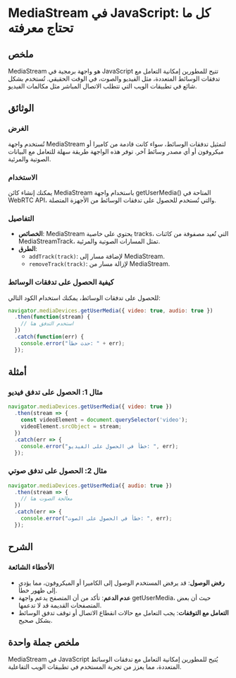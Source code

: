 <!--
Meta Description: # MediaStream في JavaScript: كل ما تحتاج معرفته ## ملخص MediaStream هو واجهة برمجية في JavaScript تتيح للمطورين إمكانية التعامل مع تدفقات الوسائط المت...
Meta Keywords: mediastream, على, الوسائط, javascript, تدفقات
-->

# MediaStream في JavaScript: كل ما تحتاج معرفته

## ملخص
MediaStream هو واجهة برمجية في JavaScript تتيح للمطورين إمكانية التعامل مع تدفقات الوسائط المتعددة، مثل الفيديو والصوت، في الوقت الحقيقي. تُستخدم بشكل شائع في تطبيقات الويب التي تتطلب الاتصال المباشر مثل مكالمات الفيديو.

## الوثائق
### الغرض
تُستخدم واجهة MediaStream لتمثيل تدفقات الوسائط، سواء كانت قادمة من كاميرا أو ميكروفون أو أي مصدر وسائط آخر. توفر هذه الواجهة طريقة سهلة للتعامل مع البيانات الصوتية والمرئية.

### الاستخدام
يمكنك إنشاء كائن MediaStream باستخدام واجهة getUserMedia() المتاحة في WebRTC API، والتي تُستخدم للحصول على تدفقات الوسائط من الأجهزة المتصلة.

### التفاصيل
- **الخصائص**: MediaStream يحتوي على خاصية tracks، التي تُعيد مصفوفة من كائنات MediaStreamTrack، تمثل المسارات الصوتية والمرئية.
- **الطرق**:
  - `addTrack(track)`: لإضافة مسار إلى MediaStream.
  - `removeTrack(track)`: لإزالة مسار من MediaStream.
  
### كيفية الحصول على تدفقات الوسائط
للحصول على تدفقات الوسائط، يمكنك استخدام الكود التالي:

```javascript
navigator.mediaDevices.getUserMedia({ video: true, audio: true })
  .then(function(stream) {
    // استخدم التدفق هنا
  })
  .catch(function(err) {
    console.error("حدث خطأ: " + err);
  });
```

## أمثلة
### مثال 1: الحصول على تدفق فيديو
```javascript
navigator.mediaDevices.getUserMedia({ video: true })
  .then(stream => {
    const videoElement = document.querySelector('video');
    videoElement.srcObject = stream;
  })
  .catch(err => {
    console.error("خطأ في الحصول على الفيديو: ", err);
  });
```

### مثال 2: الحصول على تدفق صوتي
```javascript
navigator.mediaDevices.getUserMedia({ audio: true })
  .then(stream => {
    // معالجة الصوت هنا
  })
  .catch(err => {
    console.error("خطأ في الحصول على الصوت: ", err);
  });
```

## الشرح
### الأخطاء الشائعة
- **رفض الوصول**: قد يرفض المستخدم الوصول إلى الكاميرا أو الميكروفون، مما يؤدي إلى ظهور خطأ.
- **عدم الدعم**: تأكد من أن المتصفح يدعم واجهة getUserMedia، حيث أن بعض المتصفحات القديمة قد لا تدعمها.
- **التعامل مع التوقفات**: يجب التعامل مع حالات انقطاع الاتصال أو توقف تدفق الوسائط بشكل صحيح.

## ملخص جملة واحدة
MediaStream في JavaScript يُتيح للمطورين إمكانية التعامل مع تدفقات الوسائط المتعددة، مما يعزز من تجربة المستخدم في تطبيقات الويب التفاعلية.